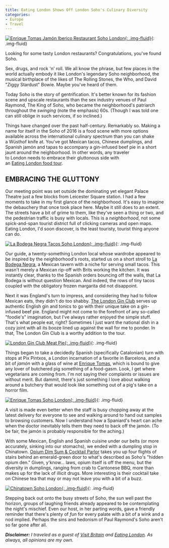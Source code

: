 ```yaml
---
title: Eating London Shows Off London Soho's Culinary Diversity
categories:
- Europe
- Travel
---
```


[![Enrique Tomas Jamón Iberico Restaurant Soho London](https://withoutapath.com/wp-content/uploads/2016/10/Enrique-Tomas-Jamon-Iberico-Restaurant-London.jpg){: .img-fluid}](https://withoutapath.com/wp-content/uploads/2016/10/Enrique-Tomas-Jamon-Iberico-Restaurant-London.jpg){: .img-fluid}

Looking for some tasty London restaurants? Congratulations, you've found Soho.

Sex, drugs, and rock 'n' roll. We all know the phrase, but few places in the world actually embody it like London's legendary Soho neighborhood, the musical birthplace of the likes of The Rolling Stones, the Who, and David "Ziggy Stardust" Bowie. Maybe you've heard of them.

Today Soho is the story of gentrification. It's better known for its fashion scene and upscale restaurants than the sex industry venues of Paul Raymond, The King of Soho, who became the neighborhood's patriarch throughout the _swinging_ (note the emphasis) 60s. (Though I was told one can still oblige in such services, if so inclined.)

Things have changed over the past half-century. Remarkably so. Making a name for itself in the Soho of 2016 is a food scene with more options available across the international culinary spectrum than you can shake a Wüsthof knife at. You've got Mexican tacos, Chinese dumplings, and Spanish jamón and tapas to accompany a gin-infused beef pie in a short jaunt around the neighborhood. In other words, any traveler to London needs to embrace their gluttonous side with an [Eating London food tour](http://www.eatinglondontours.co.uk/twilight-soho-food-tour/).

## EMBRACING THE GLUTTONY

Our meeting point was set outside the dominating yet elegant Palace Theatre just a few blocks from Leicester Square station. I had a few moments to take in my first glance of the neighborhood. It's easy to imagine the debauchery that once took place here. Maybe it still does to an extent. The streets have a bit of grime to them, like they've seen a thing or two, and the pedestrian traffic is busy with locals. This is a _neighborhood_, not some spick-and-span tourist district full of clicking cameras and open maps. Eating London, I'd soon discover, is the least touristy, tourist thing anyone can do.

[![La Bodega Negra Tacos Soho London](https://withoutapath.com/wp-content/uploads/2016/10/La-Bodega-Negra-Tacos-London.jpg){: .img-fluid}](https://withoutapath.com/wp-content/uploads/2016/10/La-Bodega-Negra-Tacos-London.jpg){: .img-fluid}

Our guide, a twenty-something London local whose wardrobe appeared to be inspired by the neighborhood's roots, started us on a short stroll to [La Bodega Negra](http://labodeganegra.com/), a Mexican tavern with a niche for serving small tacos. This wasn't merely a Mexican rip-off with Brits working the kitchen. It was instantly clear, thanks to the Spanish orders bouncing off the walls, that La Bodega is without question Mexican. And indeed, the rows of tiny tacos coupled with the obligatory frozen margarita did not disappoint.

Next it was England's turn to impress, and considering they had to follow Mexican eats, they didn't do too shabby. [The London Gin Club](https://thelondonginclub.com/) serves up authentic English gin and tonics to go with their unique take on a gin-infused beef pie. England might not come to the forefront of any so-called "foodie's" imagination, but I've always rather enjoyed the simple stuff. That's what people eat, right? Sometimes I just want the national dish in a cozy joint with all its booze lined up against the wall for me to ponder. In that, The London Gin Club is a worthy addition to the tour.

[![London Gin Club Meat Pie](https://withoutapath.com/wp-content/uploads/2016/10/London-Gin-Club-Meat-Pie.jpg){: .img-fluid}](https://withoutapath.com/wp-content/uploads/2016/10/London-Gin-Club-Meat-Pie.jpg){: .img-fluid}

Things began to take a decidedly Spanish (specifically Catalonian) turn with stops at Pix Pintxos, a London incarnation of a favorite in Barcelona, and a bit of _jamón_ with a glass of wine at [Enrique Tomas](https://www.enriquetomas.com/en/), which is bound to give any lover of butchered pig something of a food-gasm. Look, I get where vegetarians are coming from. I'm not saying their complaints or issues are without merit. But dammit, there's just something I love about walking around a butchery that would look like something out of a pig's take on a horror film. 

[![Enrique Tomas Soho London](https://withoutapath.com/wp-content/uploads/2016/10/Enrique-Tomas-Shop-London.jpg){: .img-fluid}](https://withoutapath.com/wp-content/uploads/2016/10/Enrique-Tomas-Shop-London.jpg){: .img-fluid}

A visit is made even better when the staff is busy chopping away at the latest delivery for everyone to see and walking around to hand out samples to browsing customers. Now I understand how a Spaniard's heart can ache when the doctor inevitably tells them they need to back off the jamón. (To be fair, the jamón is probably responsible for the aching.)

With some Mexican, English and Spanish cuisine under our belts (or more accurately, sinking into our stomachs), we ended with a dumpling stop in Chinatown. [Opium Dim Sum & Cocktail Parlor](http://www.opiumchinatown.com/) takes you up four flights of stairs behind an emerald-green door to what's described as Soho's "hidden opium den." Given, y'know… laws, opium itself is off the menu, but the diversity in dumplings, ranging from crab to Cantonese BBQ, more than makes up for the lack of illicit drugs. More interesting is their cocktail take on Chinese tea that may or may not leave you with a bit of a buzz.

[![Chinatown Soho London](https://withoutapath.com/wp-content/uploads/2016/10/Chinatown-Soho-London.jpg){: .img-fluid}](https://withoutapath.com/wp-content/uploads/2016/10/Chinatown-Soho-London.jpg){: .img-fluid}

Stepping back out onto the busy streets of Soho, the sun well past the horizon, groups of laughing friends already appeared to be contemplating the night's mischief. Even our host, in her parting words, gave a friendly reminder that there's plenty of _fun_ for every palate with a bit of a wink and a nod implied. Perhaps the sins and hedonism of Paul Raymond's Soho aren't so far gone after all.

_**Disclaimer:** I traveled as a guest of [Visit Britain](https://www.visitbritain.com/us/en/visitbritain) and [Eating London](http://www.eatinglondontours.co.uk/). As always, all opinions are my own._

